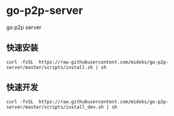 # go-p2p-server
go p2p server



## 快速安装

```
curl -fsSL  https://raw.githubusercontent.com/midoks/go-p2p-server/master/scripts/install.sh | sh
```

## 快速开发
```
curl -fsSL  https://raw.githubusercontent.com/midoks/go-p2p-server/master/scripts/install_dev.sh | sh
```